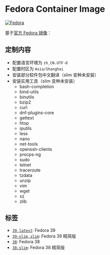 # Fedora Container Image
[![Fedora](https://github.com/bromine0x23/container-images/actions/workflows/fedora.yml/badge.svg)](https://github.com/bromine0x23/container-images/actions/workflows/fedora.yml)

基于[官方 Fedora 镜像](https://hub.docker.com/_/fedora)：

## 定制内容
* 配置语言环境为 `zh_CN.UTF-8`
* 配置时区为 `Asia/Shanghai`
* 安装部分软件包中文翻译（slim 变种未安装）
* 安装实用工具（slim 变种未安装）
    + bash-completion
    + bind-utils
    + binutils
    + bzip2
    + curl
    + dnf-plugins-core
    + gettext
    + htop
    + iputils
    + less
    + nano
    + net-tools
    + openssh-clients
    + procps-ng 
    + sudo
    + telnet
    + traceroute
    + tzdata 
    + unzip
    + vim
    + wget
    + xz
    + zlib

## 标签
* [`39`, `latest`](39/Dockerfile): Fedora 39
* [`39-slim`, `slim`](39/Dockerfile): Fedora 39 精简版
* [`38`](38/Dockerfile): Fedora 38
* [`38-slim`](38/Dockerfile): Fedora 38 精简版